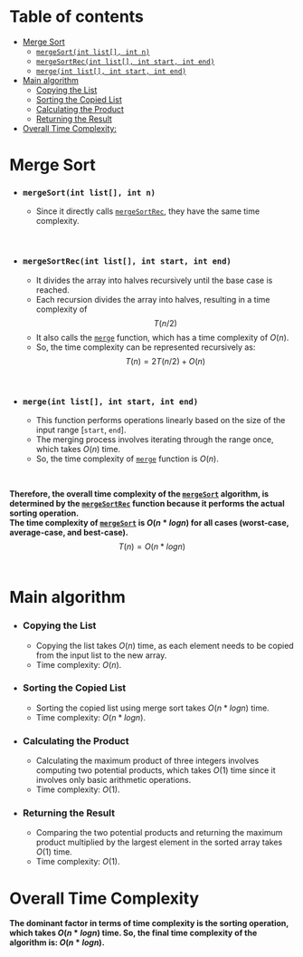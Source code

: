 # Table of contents
<!--toc:start-->
- [Merge Sort](#merge-sort)
  - [`mergeSort(int list[], int n)`](#mergesortint-list-int-n)
  - [`mergeSortRec(int list[], int start, int end)`](#mergesortrecint-list-int-start-int-end)
  - [`merge(int list[], int start, int end)`](#mergeint-list-int-start-int-end)
- [Main algorithm](#calculating-the-product)
  - [Copying the List](#copying-the-list)
  - [Sorting the Copied List](#sorting-the-copied-list)
  - [Calculating the Product](#calculating-the-product)
  - [Returning the Result](#returning-the-result)
- [Overall Time Complexity:](#overall-time-complexity)
<!--toc:end-->

# Merge Sort

- ### `mergeSort(int list[], int n)`
   - Since it directly calls [`mergeSortRec`](#mergesortrecint-list-int-start-int-end), they have the same time complexity.
<br>

- ### `mergeSortRec(int list[], int start, int end)`
   - It divides the array into halves recursively until the base case is reached.
   - Each recursion divides the array into halves, resulting in a time complexity of
   $$T(n/2)$$
   - It also calls the [`merge`](#mergeint-list-int-start-int-end) function, which has a time complexity of $O(n)$.
   - So, the time complexity can be represented recursively as:
   $$T(n) = 2T(n/2) + O(n)$$
<br>

- ### `merge(int list[], int start, int end)`
   - This function performs operations linearly based on the size of the input range [`start`, `end`].<br>
   - The merging process involves iterating through the range once, which takes $O(n)$ time.<br>
   - So, the time complexity of [`merge`](#mergeint-list-int-start-int-end) function is $O(n)$.
<br>

**Therefore, the overall time complexity of the [`mergeSort`](#merge-sort) algorithm, is determined by the [`mergeSortRec`](#mergesortrecint-list-int-start-int-end) function because it performs the actual sorting operation.<br>
The time complexity of [`mergeSort`](#merge-sort) is $O(n*log n)$ for all cases (worst-case, average-case, and best-case).**
$$T(n) = O(n*log n)$$
<br>

# Main algorithm

- ### Copying the List
   - Copying the list takes $O(n)$ time, as each element needs to be copied from the input list to the new array.
   - Time complexity: $O(n)$.

- ### Sorting the Copied List
   - Sorting the copied list using merge sort takes $O(n*log n)$ time.
   - Time complexity: $O(n*log n)$.

- ### Calculating the Product
   - Calculating the maximum product of three integers involves computing two potential products,
     which takes $O(1)$ time since it involves only basic arithmetic operations.
   - Time complexity: $O(1)$.

- ### Returning the Result
   - Comparing the two potential products and returning the maximum product multiplied by the largest element
     in the sorted array takes $O(1)$ time.
   - Time complexity: $O(1)$.


# Overall Time Complexity
**The dominant factor in terms of time complexity is the sorting operation, which takes $O(n * log n)$ time.
So, the final time complexity of the algorithm is: $O(n * log n)$.**
